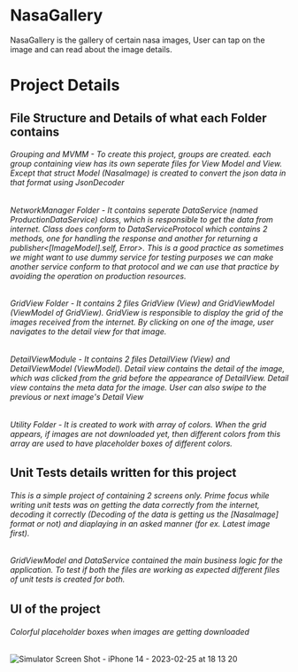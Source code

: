 # NasaGallery
NasaGallery is the gallery of certain nasa images, User can tap on the image and can read about the image details.

# Project Details

## File Structure and Details of what each Folder contains

###### Grouping and MVMM - To create this project, groups are created. each group containing view has its own seperate files for View Model and View. Except that struct Model (NasaImage) is created to convert the json data in that format using JsonDecoder
###### NetworkManager Folder - It contains seperate DataService (named ProductionDataService) class, which is responsible to get the data from internet. Class does conform to DataServiceProtocol which contains 2 methods, one for  handling the response and another for returning a publisher<[ImageModel].self, Error>. This is a good practice as sometimes we might want to use dummy service for testing purposes we can make another service conform to that protocol and we can use that practice by avoiding the operation on production resources.
###### GridView Folder - It contains 2 files GridView (View) and GridViewModel (ViewModel of GridView). GridView is responsible to display the grid of the images received from the internet. By clicking on one of the image, user navigates to the detail view for that image.
###### DetailViewModule - It contains 2 files DetailView (View) and DetailViewModel (ViewModel). Detail view contains the detail of the image, which was clicked from the grid before the appearance of DetailView. Detail view contains the meta data for the image. User can also swipe to the previous or next image's Detail View
###### Utility Folder - It is created to work with array of colors. When the grid appears, if images are not downloaded yet, then different colors from this array are used to have placeholder boxes of different colors.


## Unit Tests details written for this project

###### This is a simple project of containing 2 screens only. Prime focus while writing unit tests was on getting the data correctly from the internet, decoding it correctly (Decoding of the data is getting us the [NasaImage] format or not) and diaplaying in an asked manner (for ex. Latest image first). 
###### GridViewModel and DataService contained the main business logic for the application. To test if both the files are working as expected different files of unit tests is created for both.

## UI of the project

###### Colorful placeholder boxes when images are getting downloaded

![Simulator Screen Shot - iPhone 14 - 2023-02-25 at 18 13 20](https://user-images.githubusercontent.com/68719677/221357461-f6368da9-42bb-4cf7-8803-22691bd29ea0.png)

 
